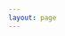 ```yaml
---
layout: page
---
```

<script setup>
import {
  VPTeamPage,
  VPTeamPageTitle,
  VPTeamMembers
} from 'vitepress/theme'

const members = [
  {
    avatar: 'https://www.github.com/xiaoman1221.png',
    name: 'Jiuqi Man',
    title: '小满1221',
    links: [
      { icon: 'github', link: 'https://github.com/xiaoman1221' },
      { icon: 'twitter', link: 'https://twitter.com/xiaoman1221' },
      { icon: 'wordpress', link: 'https://www.manjiuqi.com/' },
    ]
  },
]
</script>

<VPTeamPage>
  <VPTeamPageTitle>
    <template #title>
      关于我
    </template>
    <template #lead>
        小满，是个人
    </template>
  </VPTeamPageTitle>
  <VPTeamMembers
    :members="members"
  />
</VPTeamPage>